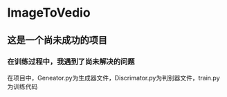 # ImageToVedio
## 这是一个尚未成功的项目
### 在训练过程中，我遇到了尚未解决的问题
在项目中，Geneator.py为生成器文件，Discrimator.py为判别器文件，train.py为训练代码
